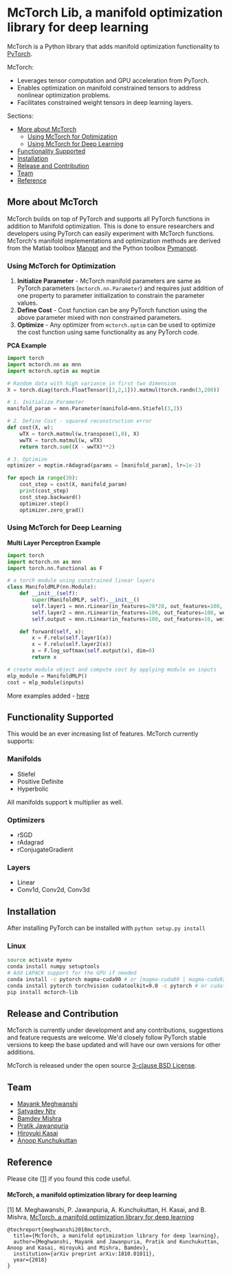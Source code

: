 # McTorch Lib, a manifold optimization library for deep learning 

McTorch is a Python library that adds manifold optimization functionality to [PyTorch](https://github.com/pytorch/pytorch).  

McTorch:
 - Leverages tensor computation and GPU acceleration from PyTorch.
 - Enables optimization on manifold constrained tensors to address nonlinear optimization problems.
 - Facilitates constrained weight tensors in deep learning layers.

Sections:
- [More about McTorch](#more-about-mctorch)
  - [Using McTorch for Optimization](#using-mctorch-for-optimization)
  - [Using McTorch for Deep Learning](#using-mctorch-for-deep-learning)
- [Functionality Supported](#functionality-supported)
- [Installation](#installation)
- [Release and Contribution](#release-and-contribution)
- [Team](#team)
- [Reference](#reference)

## More about McTorch
McTorch builds on top of PyTorch and supports all PyTorch functions in addition to Manifold optimization. This is done to ensure researchers and developers using PyTorch can easily experiment with McTorch functions. McTorch's manifold implementations and optimization methods are derived from the Matlab toolbox [Manopt](http://manopt.org/) and the Python toolbox [Pymanopt](https://pymanopt.github.io/).

### Using McTorch for Optimization

1. **Initialize Parameter** - McTorch manifold parameters are same as PyTorch parameters (`mctorch.nn.Parameter`) and requires just addition of one property to parameter initialization to constrain the parameter values. 
2. **Define Cost** - Cost function can be any PyTorch function using the above parameter mixed with non constrained parameters.
3. **Optimize** - Any optimizer from `mctorch.optim` can be used to optimize the cost function using same functionality as any PyTorch code.

**PCA Example**
```python
import torch
import mctorch.nn as mnn
import mctorch.optim as moptim

# Random data with high variance in first two dimension
X = torch.diag(torch.FloatTensor([3,2,1])).matmul(torch.randn(3,200))

# 1. Initialize Parameter
manifold_param = mnn.Parameter(manifold=mnn.Stiefel(3,2))

# 2. Define Cost - squared reconstruction error
def cost(X, w):
    wTX = torch.matmul(w.transpose(1,0), X)
    wwTX = torch.matmul(w, wTX)
    return torch.sum((X - wwTX)**2)

# 3. Optimize
optimizer = moptim.rAdagrad(params = [manifold_param], lr=1e-2)

for epoch in range(30):
    cost_step = cost(X, manifold_param)
    print(cost_step)
    cost_step.backward()
    optimizer.step()
    optimizer.zero_grad()
```

### Using McTorch for Deep Learning
**Multi Layer Perceptron Example**
```python
import torch
import mctorch.nn as mnn
import torch.nn.functional as F

# a torch module using constrained linear layers
class ManifoldMLP(nn.Module):
    def __init__(self):
        super(ManifoldMLP, self).__init__()
        self.layer1 = mnn.rLinear(in_features=28*28, out_features=100, weight_manifold=mnn.Stiefel)
        self.layer2 = mnn.rLinear(in_features=100, out_features=100, weight_manifold=mnn.PositiveDefinite)
        self.output = mnn.rLinear(in_features=100, out_features=10, weight_manifold=mnn.Stiefel)

    def forward(self, x):
        x = F.relu(self.layer1(x))
        x = F.relu(self.layer2(x))
        x = F.log_softmax(self.output(x), dim=0)
        return x

# create module object and compute cost by applying module on inputs
mlp_module = ManifoldMLP()
cost = mlp_module(inputs)

```

More examples added - [here](examples)

## Functionality Supported
This would be an ever increasing list of features. McTorch currently supports:

### Manifolds
- Stiefel
- Positive Definite
- Hyperbolic

All manifolds support k multiplier as well.

### Optimizers
- rSGD
- rAdagrad
- rConjugateGradient

### Layers
- Linear
- Conv1d, Conv2d, Conv3d


## Installation
After installing PyTorch can be installed with `python setup.py install`

### Linux
```bash
source activate myenv
conda install numpy setuptools
# Add LAPACK support for the GPU if needed
conda install -c pytorch magma-cuda90 # or [magma-cuda80 | magma-cuda92 | magma-cuda100 ] depending on your cuda version
conda install pytorch torchvision cudatoolkit=9.0 -c pytorch # or cudatoolkit=10.0 | cudatoolkit=10.1 | .. depending on your cuda version
pip install mctorch-lib
```

## Release and Contribution
McTorch is currently under development and any contributions, suggestions and feature requests are welcome. We'd closely follow PyTorch stable versions to keep the base updated and will have our own versions for other additions.

McTorch is released under the open source [3-clause BSD License](LICENSE).

## Team 
- [Mayank Meghwanshi](https://github.com/mayank127/)
- [Satyadev Ntv](https://github.com/satyadevntv/)
- [Bamdev Mishra](https://github.com/bamdevm)
- [Pratik Jawanpuria](https://pratikjawanpuria.com)
- [Hiroyuki Kasai](https://github.com/hiroyuki-kasai)
- [Anoop Kunchukuttan](https://github.com/anoopkunchukuttan)

## Reference
Please cite [[1](https://arxiv.org/abs/1810.01811)] if you found this code useful.
#### McTorch, a manifold optimization library for deep learning
[1] M. Meghawanshi, P. Jawanpuria, A. Kunchukuttan, H. Kasai, and B. Mishra, [McTorch, a manifold optimization library for deep learning](https://arxiv.org/abs/1810.01811)

```
@techreport{meghwanshi2018mctorch,
  title={McTorch, a manifold optimization library for deep learning},
  author={Meghwanshi, Mayank and Jawanpuria, Pratik and Kunchukuttan, Anoop and Kasai, Hiroyuki and Mishra, Bamdev},
  institution={arXiv preprint arXiv:1810.01811},
  year={2018}
}
```
